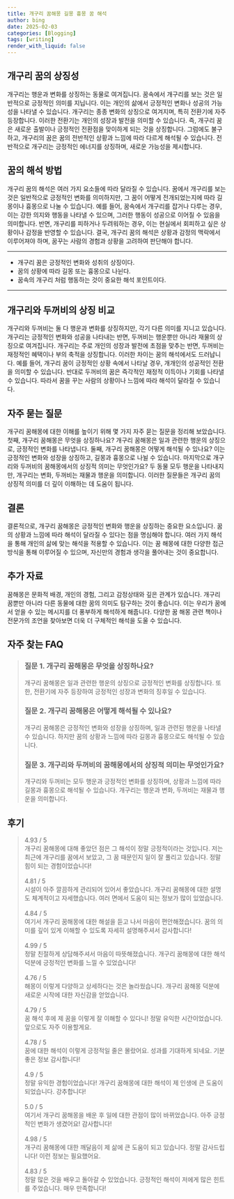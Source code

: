 ```yaml
---
title: 개구리 꿈해몽 길몽 흉몽 꿈 해석
author: bing
date: 2025-02-03
categories: [Blogging]
tags: [writing]
render_with_liquid: false
---
```



<h2 id='개구리 꿈의 상징성'>개구리 꿈의 상징성</h2>

<p>개구리는 행운과 변화를 상징하는 동물로 여겨집니다. 꿈속에서 개구리를 보는 것은 일반적으로 긍정적인 의미를 지닙니다. 이는 개인의 삶에서 긍정적인 변화나 성공의 가능성을 나타낼 수 있습니다. 개구리는 종종 변화의 상징으로 여겨지며, 특히 전환기에 자주 등장합니다. 이러한 전환기는 개인의 성장과 발전을 의미할 수 있습니다. 즉, 개구리 꿈은 새로운 출발이나 긍정적인 전환점을 맞이하게 되는 것을 상징합니다. 그럼에도 불구하고, 개구리의 꿈은 꿈의 전반적인 상황과 느낌에 따라 다르게 해석될 수 있습니다. 전반적으로 개구리는 긍정적인 에너지를 상징하며, 새로운 가능성을 제시합니다.</p>

<h2 id='꿈의 해석 방법'>꿈의 해석 방법</h2>

<p>개구리 꿈의 해석은 여러 가지 요소들에 따라 달라질 수 있습니다. 꿈에서 개구리를 보는 것은 일반적으로 긍정적인 변화를 의미하지만, 그 꿈이 어떻게 전개되었는지에 따라 길몽이나 흉몽으로 나눌 수 있습니다. 예를 들어, 꿈속에서 개구리를 잡거나 다루는 경우, 이는 강한 의지와 행동을 나타낼 수 있으며, 그러한 행동이 성공으로 이어질 수 있음을 의미합니다. 반면, 개구리를 피하거나 두려워하는 경우, 이는 현실에서 회피하고 싶은 상황이나 감정을 반영할 수 있습니다. 결국, 개구리 꿈의 해석은 상황과 감정의 맥락에서 이루어져야 하며, 꿈꾸는 사람의 경험과 상황을 고려하여 판단해야 합니다.</p>

<hr />

<ul>
    <li>개구리 꿈은 긍정적인 변화와 성취의 상징이다.</li>
    <li>꿈의 상황에 따라 길몽 또는 흉몽으로 나뉜다.</li>
    <li>꿈속의 개구리 처럼 행동하는 것이 중요한 해석 포인트이다.</li>
</ul>

<hr />

<h2 id='개구리와 두꺼비의 상징 비교'>개구리와 두꺼비의 상징 비교</h2>

<p>개구리와 두꺼비는 둘 다 행운과 변화를 상징하지만, 각기 다른 의미를 지니고 있습니다. 개구리는 긍정적인 변화와 성공을 나타내는 반면, 두꺼비는 행운뿐만 아니라 재물의 상징으로 여겨집니다. 개구리는 주로 개인의 성장과 발전에 초점을 맞추는 반면, 두꺼비는 재정적인 혜택이나 부의 축적을 상징합니다. 이러한 차이는 꿈의 해석에서도 드러납니다. 예를 들어, 개구리 꿈이 긍정적인 상황 속에서 나타날 경우, 개개인의 성공적인 전환을 의미할 수 있습니다. 반대로 두꺼비의 꿈은 즉각적인 재정적 이득이나 기회를 나타낼 수 있습니다. 따라서 꿈을 꾸는 사람의 상황이나 느낌에 따라 해석이 달라질 수 있습니다.</p>

<h2 id='자주 묻는 질문'>자주 묻는 질문</h2>

<p>개구리 꿈해몽에 대한 이해를 높이기 위해 몇 가지 자주 묻는 질문을 정리해 보았습니다. 첫째, 개구리 꿈해몽은 무엇을 상징하나요? 개구리 꿈해몽은 일과 관련한 행운의 상징으로, 긍정적인 변화를 나타냅니다. 둘째, 개구리 꿈해몽은 어떻게 해석될 수 있나요? 이는 긍정적인 변화와 성장을 상징하고, 길몽과 흉몽으로 나뉠 수 있습니다. 마지막으로 개구리와 두꺼비의 꿈해몽에서의 상징적 의미는 무엇인가요? 두 동물 모두 행운을 나타내지만, 개구리는 변화, 두꺼비는 재물과 행운을 의미합니다. 이러한 질문들은 개구리 꿈의 상징적 의미를 더 깊이 이해하는 데 도움이 됩니다.</p>

<h2 id='결론'>결론</h2>

<p>결론적으로, 개구리 꿈해몽은 긍정적인 변화와 행운을 상징하는 중요한 요소입니다. 꿈의 상황과 느낌에 따라 해석이 달라질 수 있다는 점을 명심해야 합니다. 여러 가지 해석을 통해 개인의 삶에 맞는 해석을 적용할 수 있습니다. 이는 꿈 해몽에 대한 다양한 접근 방식을 통해 이루어질 수 있으며, 자신만의 경험과 생각을 풀어내는 것이 중요합니다.</p>

<h2 id='추가 자료'>추가 자료</h2>

<p>꿈해몽은 문화적 배경, 개인의 경험, 그리고 감정상태와 깊은 관계가 있습니다. 개구리 꿈뿐만 아니라 다른 동물에 대한 꿈의 의미도 탐구하는 것이 좋습니다. 이는 우리가 꿈에서 얻을 수 있는 메시지를 더 풍부하게 해석하게 해줍니다. 다양한 꿈 해몽 관련 책이나 전문가의 조언을 찾아보면 더욱 더 구체적인 해석을 도울 수 있습니다.</p>


<h2 id='자주_찾는_FAQ'>자주 찾는 FAQ</h2>
<div itemscope="" itemtype="https://schema.org/FAQPage"> 
<blockquote> 
<div itemscope="" itemprop="mainEntity" itemtype="https://schema.org/Question"> 
<h3 itemprop="name">질문 1. 개구리 꿈해몽은 무엇을 상징하나요?</h3> 
<div itemscope="" itemprop="acceptedAnswer" itemtype="https://schema.org/Answer"> 
<span itemprop="text"> 
<p>개구리 꿈해몽은 일과 관련한 행운의 상징으로 긍정적인 변화를 상징합니다. 또한, 전환기에 자주 등장하여 긍정적인 성장과 변화의 징후일 수 있습니다.</p> 
</span> 
</div> 
</div> 

<div itemscope="" itemprop="mainEntity" itemtype="https://schema.org/Question"> 
<h3 itemprop="name">질문 2. 개구리 꿈해몽은 어떻게 해석될 수 있나요?</h3> 
<div itemscope="" itemprop="acceptedAnswer" itemtype="https://schema.org/Answer"> 
<span itemprop="text"> 
<p>개구리 꿈해몽은 긍정적인 변화와 성장을 상징하며, 일과 관련된 행운을 나타낼 수 있습니다. 하지만 꿈의 상황과 느낌에 따라 길몽과 흉몽으로도 해석될 수 있습니다.</p> 
</span> 
</div> 
</div> 

<div itemscope="" itemprop="mainEntity" itemtype="https://schema.org/Question"> 
<h3 itemprop="name">질문 3. 개구리와 두꺼비의 꿈해몽에서의 상징적 의미는 무엇인가요?</h3> 
<div itemscope="" itemprop="acceptedAnswer" itemtype="https://schema.org/Answer"> 
<span itemprop="text"> 
<p>개구리와 두꺼비는 모두 행운과 긍정적인 변화를 상징하며, 상황과 느낌에 따라 길몽과 흉몽으로 해석될 수 있습니다. 개구리는 행운과 변화, 두꺼비는 재물과 행운을 의미합니다.</p> 
</span> 
</div> 
</div> 
</blockquote> 
</div>
<h2 id='후기'>후기</h2>
<div itemscope itemtype="https://schema.org/Product">
  <blockquote>
  <div itemprop="review" itemscope itemtype="https://schema.org/Review">
      <div itemprop="reviewRating" itemscope itemtype="https://schema.org/Rating"> <span itemprop="ratingValue">4.93</span> / <span itemprop="bestRating">5</span> </div>
      <span itemprop="reviewBody">개구리 꿈해몽에 대해 좋았던 점은 그 해석이 정말 긍정적이라는 것입니다. 저는 최근에 개구리를 꿈에서 보았고, 그 꿈 때문인지 일이 잘 풀리고 있습니다. 정말 힘이 되는 경험이었습니다!</span>
  </div>
  <br>
  <div itemprop="review" itemscope itemtype="https://schema.org/Review">
      <div itemprop="reviewRating" itemscope itemtype="https://schema.org/Rating"> <span itemprop="ratingValue">4.81</span> / <span itemprop="bestRating">5</span> </div>
      <span itemprop="reviewBody">시설이 아주 깔끔하게 관리되어 있어서 좋았습니다. 개구리 꿈해몽에 대한 설명도 체계적이고 자세했습니다. 여러 면에서 도움이 되는 정보가 많이 있었습니다.</span>
  </div>
  <br>
  <div itemprop="review" itemscope itemtype="https://schema.org/Review">
      <div itemprop="reviewRating" itemscope itemtype="https://schema.org/Rating"> <span itemprop="ratingValue">4.84</span> / <span itemprop="bestRating">5</span> </div>
      <span itemprop="reviewBody">여기서 개구리 꿈해몽에 대한 해설을 듣고 나서 마음이 편안해졌습니다. 꿈의 의미를 깊이 있게 이해할 수 있도록 자세히 설명해주셔서 감사합니다!</span>
  </div>
  <br>
  <div itemprop="review" itemscope itemtype="https://schema.org/Review">
      <div itemprop="reviewRating" itemscope itemtype="https://schema.org/Rating"> <span itemprop="ratingValue">4.99</span> / <span itemprop="bestRating">5</span> </div>
      <span itemprop="reviewBody">정말 친절하게 상담해주셔서 마음이 따뜻해졌습니다. 개구리 꿈해몽에 대한 해석 덕분에 긍정적인 변화를 느낄 수 있었습니다!</span>
  </div>
  <br>
  <div itemprop="review" itemscope itemtype="https://schema.org/Review">
      <div itemprop="reviewRating" itemscope itemtype="https://schema.org/Rating"> <span itemprop="ratingValue">4.76</span> / <span itemprop="bestRating">5</span> </div>
      <span itemprop="reviewBody">해몽이 이렇게 다양하고 상세하다는 것은 놀라웠습니다. 개구리 꿈해몽 덕분에 새로운 시작에 대한 자신감을 얻었습니다.</span>
  </div>
  <br>
  <div itemprop="review" itemscope itemtype="https://schema.org/Review">
      <div itemprop="reviewRating" itemscope itemtype="https://schema.org/Rating"> <span itemprop="ratingValue">4.79</span> / <span itemprop="bestRating">5</span> </div>
      <span itemprop="reviewBody">꿈 해석 후에 제 꿈을 이렇게 잘 이해할 수 있다니! 정말 유익한 시간이었습니다. 앞으로도 자주 이용할게요.</span>
  </div>
  <br>
  <div itemprop="review" itemscope itemtype="https://schema.org/Review">
      <div itemprop="reviewRating" itemscope itemtype="https://schema.org/Rating"> <span itemprop="ratingValue">4.78</span> / <span itemprop="bestRating">5</span> </div>
      <span itemprop="reviewBody">꿈에 대한 해석이 이렇게 긍정적일 줄은 몰랐어요. 성과를 기대하게 되네요. 기분 좋은 정보 감사합니다!</span>
  </div>
  <br>
  <div itemprop="review" itemscope itemtype="https://schema.org/Review">
      <div itemprop="reviewRating" itemscope itemtype="https://schema.org/Rating"> <span itemprop="ratingValue">4.9</span> / <span itemprop="bestRating">5</span> </div>
      <span itemprop="reviewBody">정말 유익한 경험이었습니다! 개구리 꿈해몽에 대한 해석이 제 인생에 큰 도움이 되었습니다. 강추합니다!</span>
  </div>
  <br>
  <div itemprop="review" itemscope itemtype="https://schema.org/Review">
      <div itemprop="reviewRating" itemscope itemtype="https://schema.org/Rating"> <span itemprop="ratingValue">5.0</span> / <span itemprop="bestRating">5</span> </div>
      <span itemprop="reviewBody">여기서 개구리 꿈해몽을 배운 후 일에 대한 관점이 많이 바뀌었습니다. 아주 긍정적인 변화가 생겼어요! 감사합니다!</span>
  </div>
  <br>
  <div itemprop="review" itemscope itemtype="https://schema.org/Review">
      <div itemprop="reviewRating" itemscope itemtype="https://schema.org/Rating"> <span itemprop="ratingValue">4.98</span> / <span itemprop="bestRating">5</span> </div>
      <span itemprop="reviewBody">개구리 꿈해몽에 대한 깨달음이 제 삶에 큰 도움이 되고 있습니다. 정말 감사드립니다! 이런 정보는 필요했어요.</span>
  </div>
  <br>
  <div itemprop="review" itemscope itemtype="https://schema.org/Review">
      <div itemprop="reviewRating" itemscope itemtype="https://schema.org/Rating"> <span itemprop="ratingValue">4.83</span> / <span itemprop="bestRating">5</span> </div>
      <span itemprop="reviewBody">정말 많은 것을 배우고 돌아갈 수 있었습니다. 긍정적인 해석이 저에게 많은 힌트를 주었습니다. 매우 만족합니다!</span>
  </div>
  </blockquote>
</div>
